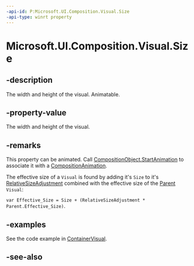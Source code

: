 ```yaml
---
-api-id: P:Microsoft.UI.Composition.Visual.Size
-api-type: winrt property
---
```


<!-- Property syntax
public Windows.Foundation.Numerics.Vector2 Size { get;  set; }
-->

# Microsoft.UI.Composition.Visual.Size

## -description
The width and height of the visual. Animatable.

## -property-value
The width and height of the visual.

## -remarks

This property can be animated. Call [CompositionObject.StartAnimation](compositionobject_startanimation_394405412.md) to associate it with a [CompositionAnimation](/windows/uwp/composition/composition-animation).


The effective size of a `Visual` is found by adding it's `Size` to it's [RelativeSizeAdjustment](visual_relativesizeadjustment.md) combined with the effective size of the [Parent](visual_parent.md) `Visual`:

`var Effective_Size = Size + (RelativeSizeAdjustment * Parent.Effective_Size)`.

## -examples
See the code example in [ContainerVisual](containervisual.md).

## -see-also
